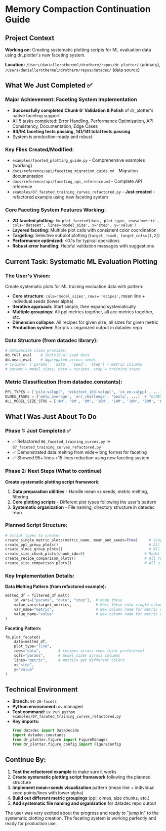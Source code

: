 # Memory Compaction Continuation Guide

## Project Context

**Working on:** Creating systematic plotting scripts for ML evaluation data using dr_plotter's new faceting system.

**Location:** `/Users/daniellerothermel/drotherm/repos/dr_plotter/` (primary), `/Users/daniellerothermel/drotherm/repos/datadec/` (data source)

## What We Just Completed ✅

### Major Achievement: Faceting System Implementation
- **Successfully completed Chunk 6: Validation & Polish** of dr_plotter's native faceting support
- All 5 tasks completed: Error Handling, Performance Optimization, API Consistency, Documentation, Edge Cases
- **94/94 faceting tests passing, 141/141 total tests passing**
- System is production-ready and robust

### Key Files Created/Modified:
- `examples/faceted_plotting_guide.py` - Comprehensive examples (working)
- `docs/reference/api/faceting_migration_guide.md` - Migration documentation 
- `docs/reference/api/faceting_api_reference.md` - Complete API reference
- `examples/07_faceted_training_curves_refactored.py` - **Just created** - refactored example using new faceting system

### Core Faceting System Features Working:
- **2D faceted plotting**: `fm.plot_faceted(data, plot_type, rows='metric', cols='dataset', lines='model_size', x='step', y='value')`
- **Layered faceting**: Multiple plot calls with consistent color coordination
- **Targeting**: Selective subplot plotting (`target_row=0, target_cols=[1,2]`)
- **Performance optimized**: <0.1s for typical operations
- **Robust error handling**: Helpful validation messages with suggestions

## Current Task: Systematic ML Evaluation Plotting

### The User's Vision:
Create systematic plots for ML training evaluation data with pattern:
- **Core structure**: `cols='model_sizes'`, `rows='recipes'`, mean line + individual seeds (lower alpha)
- **Iterative approach**: Start simple, then expand systematically
- **Multiple groupings**: All ppl metrics together, all acc metrics together, etc.
- **Dimension collapse**: All recipes for given size, all sizes for given metric
- **Production system**: Scripts + organized output in datadec repo

### Data Structure (from datadec library):
```python
# DataDecide class provides:
dd.full_eval    # Individual seed data  
dd.mean_eval    # Aggregated across seeds
# Columns: ['params', 'data', 'seed', 'step'] + metric columns
# params = model_sizes, data = recipes, step = training steps
```

### Metric Classification (from datadec.constants):
```python
PPL_TYPES = ['pile-valppl', 'wikitext_103-valppl', 'c4_en-valppl', ...]  # Perplexity metrics
OLMES_TASKS = ['mmlu_average', 'arc_challenge', 'boolq', ...]  # "OLMES" = accuracy metrics
ALL_MODEL_SIZE_STRS = ['4M', '6M', '8M', '10M', '14M', '16M', '20M', '60M', '90M', '150M', '300M', '530M', '750M', '1B']
```

## What I Was Just About To Do

### Phase 1: Just Completed ✅ 
- ✅ Refactored `06_faceted_training_curves.py` → `07_faceted_training_curves_refactored.py`
- ✅ Demonstrated data melting from wide→long format for faceting
- ✅ Showed 95+ lines→15 lines reduction using new faceting system

### Phase 2: Next Steps (What to continue)
**Create systematic plotting script framework:**

1. **Data preparation utilities** - Handle mean vs seeds, metric melting, filtering
2. **Core plotting scripts** - Different plot types following the user's pattern
3. **Systematic organization** - File naming, directory structure in datadec repo

### Planned Script Structure:
```python
# Script types to create:
create_single_metric_plots(metric_name, mean_and_seeds=True)     # Single metric, all sizes/recipes
create_ppl_group_plots()                                         # All PPL metrics together
create_olmes_group_plots()                                       # All OLMES metrics together  
create_size_chunk_plots(chunk_idx=0)                           # Model sizes in chunks of 3-4
create_recipe_comparison_plots()                               # All recipes, single metric
create_size_comparison_plots()                                 # All sizes, single recipe
```

### Key Implementation Details:

**Data Melting Pattern (from refactored example):**
```python
melted_df = filtered_df.melt(
    id_vars=["params", "data", "step"],  # Keep these
    value_vars=target_metrics,           # Melt these into single column
    var_name="metric",                   # New column name for metric names
    value_name="value"                   # New column name for metric values
)
```

**Faceting Pattern:**
```python
fm.plot_faceted(
    data=melted_df,
    plot_type="line",
    rows="data",        # recipes across rows (user preference)
    cols="params",      # model_sizes across columns  
    lines="metric",     # metrics get different colors
    x="step",
    y="value"
)
```

## Technical Environment

- **Branch:** `08-28-facets` 
- **Python environment:** `uv` managed
- **Test command:** `uv run python examples/07_faceted_training_curves_refactored.py`
- **Key imports:** 
  ```python
  from datadec import DataDecide
  import datadec.constants
  from dr_plotter.figure import FigureManager
  from dr_plotter.figure_config import FigureConfig
  ```

## Continue By:

1. **Test the refactored example** to make sure it works
2. **Create systematic plotting script framework** following the planned structure
3. **Implement mean+seeds visualization** pattern (mean line + individual seed points/lines with lower alpha)
4. **Build out different metric groupings** (ppl, olmes, size chunks, etc.)
5. **Add systematic file naming and organization** for datadec repo output

The user was very excited about the progress and ready to "jump in" to the systematic plotting creation. The faceting system is working perfectly and ready for production use.